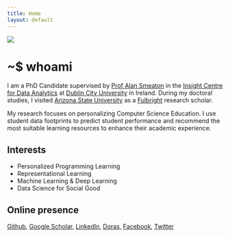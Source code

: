 ```yaml
---
title: Home
layout: default
---
```


<img class="post-image" src="{{ site.baseurl }}/images/me.jpg" />

# ~$ whoami
I am a PhD Candidate supervised by [Prof Alan Smeaton][asmeaton] in the [Insight Centre for Data Analytics][icda] at [Dublin City University][dcu] in Ireland. During my doctoral studies, I visited [Arizona State University][asu] as a [Fulbright][fulbright] research scholar. 

My research focuses on personalizing Computer Science Education. I use student data footprints to predict student performance and recommend the most suitable learning resources to enhance their academic experience. 

[asmeaton]: https://www.computing.dcu.ie/~asmeaton/
[icda]: https://insight-centre.org/
[dcu]: https://dcu.ie/
[fulbright]: https://us.fulbrightonline.org/
[asu]: https://asu.edu/

## Interests
* Personalized Programming Learning
* Representational Learning
* Machine Learning & Deep Learning
* Data Science for Social Good

## Online presence
[Github][github], [Google Scholar][gscholar], [LinkedIn][linkedin], [Doras][doras], [Facebook][fb], [Twitter][twitter]

[github]: http://github.com/dazcona
[gscholar]: https://scholar.google.com/citations?user=d26CpJEAAAAJ
[linkedin]: http://linkedin.com/in/davidazcona/
[doras]: http://doras.dcu.ie/view/people/Azcona,_David.html
[fb]: https://www.facebook.com/daviz.azcona
[twitter]: https://twitter.com/dazconap